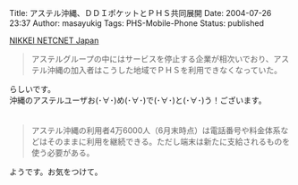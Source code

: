 Title: アステル沖縄、ＤＤＩポケットとＰＨＳ共同展開
Date: 2004-07-26 23:37
Author: masayukig
Tags: PHS-Mobile-Phone
Status: published

[NIKKEI
NET](http://www.nikkei.co.jp/news/sangyo/20040726AT1D2602Y26072004.html)[CNET
Japan](http://japan.cnet.com/news/com/story/0,2000047668,20070039,00.htm)  

> アステルグループの中にはサービスを停止する企業が相次いでおり、アステル沖縄の加入者はこうした地域でＰＨＳを利用できなくなっていた。

らしいです。  
沖縄のアステルユーザお(･∀･)め(･∀･)で(･∀･)と(･∀･)う！ございます。  
　  

> アステル沖縄の利用者4万6000人（6月末時点）は電話番号や料金体系などはそのままに利用を継続できる。ただし端末は新たに支給されるものを使う必要がある。

ようです。お気をつけて。
